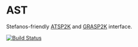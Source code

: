# AST

Stefanos-friendly
[ATSP2K](http://cpc.cs.qub.ac.uk/summaries/ADLY_v2_0.html) and
[GRASP2K](http://cpc.cs.qub.ac.uk/summaries/ADZL_v1_1.html) interface.

[![Build Status](https://travis-ci.org/jagot/AST.jl.svg?branch=master)](https://travis-ci.org/jagot/AST.jl)
